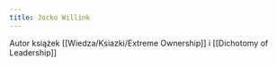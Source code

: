 ```yaml
---
title: Jocko Willink
---
```


Autor książek [[Wiedza/Ksiazki/Extreme Ownership]] i [[Dichotomy of Leadership]]